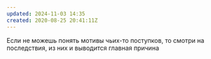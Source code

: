 ```yaml
---
updated: 2024-11-03 14:35
created: 2020-08-25 20:41:11Z
---
```


Если не можешь понять мотивы чьих-то поступков, то смотри на последствия, из них и выводится главная причина